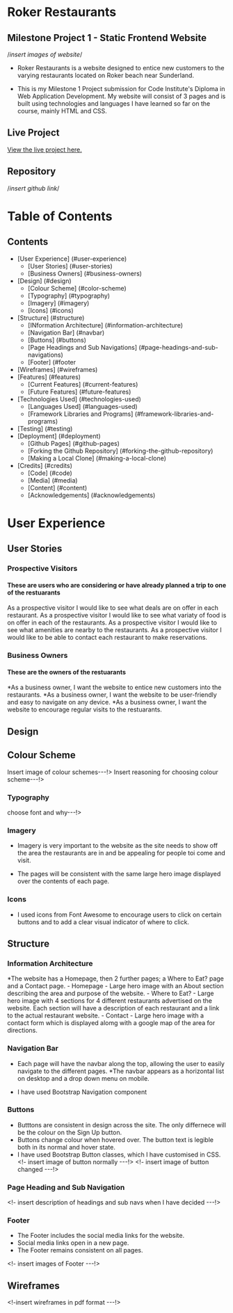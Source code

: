 # Roker Restaurants

## Milestone Project 1 - Static Frontend Website

/*insert images of website*/

* Roker Restaurants is a website designed to entice new customers to the varying restaurants located on Roker beach near Sunderland.

* This is my Milestone 1 Project submission for Code Institute's Diploma in Web Application Development. My website will consist of 3 pages and is built using technologies and languages I have learned so far on the course, mainly HTML and CSS.

## Live Project

[View the live project here.]()

## Repository

/*insert github link*/

# Table of Contents

## Contents

* [User Experience] (#user-experience)
  * [User Stories] (#user-stories)
  * [Business Owners] (#business-owners)
* [Design] (#design)
  * [Colour Scheme] (#color-scheme)
  * [Typography] (#typography)
  * [Imagery] (#imagery)
  * [Icons] (#icons)
* [Structure] (#structure)
  * [INformation Architecture] (#information-architecture)
  * [Navigation Bar] (#navbar)
  * [Buttons] (#buttons)
  * [Page Headings and Sub Navigations] (#page-headings-and-sub-navigations)
  * [Footer] (#footer
* [Wireframes] (#wireframes)
* [Features] (#features)
  * [Current Features] (#current-features)
  * [Future Features] (#future-features)
* [Technologies Used] (#technologies-used)
  * [Languages Used] (#languages-used)
  * [Framework Libraries and Programs] (#framework-libraries-and-programs)
* [Testing] (#testing)
* [Deployment] (#deployment)
  * [Github Pages] (#github-pages)
  * [Forking the Github Repository] (#forking-the-github-repository)
  * [Making a Local Clone] (#making-a-local-clone)
* [Credits] (#credits)
  * [Code] (#code)
  * [Media] (#media)
  * [Content] (#content)
  * [Acknowledgements] (#acknowledgements)

# User Experience

## User Stories

### Prospective Visitors

#### These are users who are considering or have already planned a trip to one of the restuarants

As a prospective visitor I would like to see what deals are on offer in each restaurant.
As a prospective visitor I would like to see what variaty of food is on offer in each of the restaurants.
As a prospective visitor I would like to see what amenities are nearby to the restaurants.
As a prospective visitor I would like to be able to contact each restaurant to make reservations.

### Business Owners

#### These are the owners of the restuarants

*As a business owner, I want the website to entice new customers into the restaurants.
*As a business owner, I want the website to be user-friendly and easy to navigate on any device.
*As a business owner, I want the website to encourage regular visits to the restuarants.

## Design

## Colour Scheme

Insert image of colour schemes---!>
Insert reasoning for choosing colour scheme---!>

### Typography

choose font and why---!>

### Imagery

* Imagery is very important to the website as the site needs to show off the area the restaurants are in and be appealing for people toi come and visit.

* The pages will be consistent with the same large hero image displayed over the contents of each page.

### Icons

* I used icons from Font Awesome to encourage users to click on certain buttons and to add a clear visual indicator of where to click.

## Structure

### Information Architecture

  *The website has a Homepage, then 2 further pages; a Where to Eat? page and a Contact page.
    - Homepage - Large hero image with an About section describing the area and purpose of the website.
    - Where to Eat? - Large hero image with 4 sections for 4 different restaurants advertised on the website. Each section will have a description of each restaurant and a link to the actual restaurant website.
    - Contact - Large hero image with a contact form which is displayed alomg with a google map of the area for directions.

### Navigation Bar

* Each page will have the navbar along the top, allowing the user to easily navigate to the different pages.
*The navbar appears as a horizontal list on desktop and a drop down menu on mobile.

* I have used Bootstrap Navigation component <!insert what i have changed and why---!>

<!insert image of navbar for desktop ---!>
<!insert image of navbar on mobile ---!>

### Buttons

* Butttons are consistent in design across the site. The only differnece will be the colour on the Sign Up button.
* Buttons change colour when hovered over. The button text is legible both in its normal and hover state.
* I have used Bootstrap Button classes, which I have customised in CSS.
  <!- insert image of button normally ---!>
  <!- insert image of button changed ---!>

### Page Heading and Sub Navigation

<!- insert description of headings and sub navs when I have decided ---!>

### Footer
- The Footer includes the social media links for the website.
- Social media links open in a new page.
- The Footer remains consistent on all pages.

<!- insert images of Footer ---!>

## Wireframes
  <!-insert wireframes in pdf format ---!>
